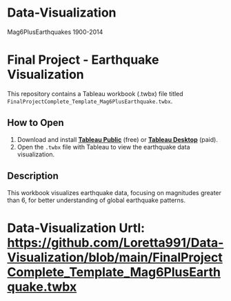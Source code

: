 # Data-Visualization
Mag6PlusEarthquakes 1900-2014


# Final Project - Earthquake Visualization

This repository contains a Tableau workbook (.twbx) file titled `FinalProjectComplete_Template_Mag6PlusEarthquake.twbx`. 

## How to Open

1. Download and install **[Tableau Public](https://public.tableau.com/s/)** (free) or **[Tableau Desktop](https://www.tableau.com/products/desktop)** (paid).
2. Open the `.twbx` file with Tableau to view the earthquake data visualization.

## Description

This workbook visualizes earthquake data, focusing on magnitudes greater than 6, for better understanding of global earthquake patterns.

# Data-Visualization Urtl: https://github.com/Loretta991/Data-Visualization/blob/main/FinalProjectComplete_Template_Mag6PlusEarthquake.twbx
